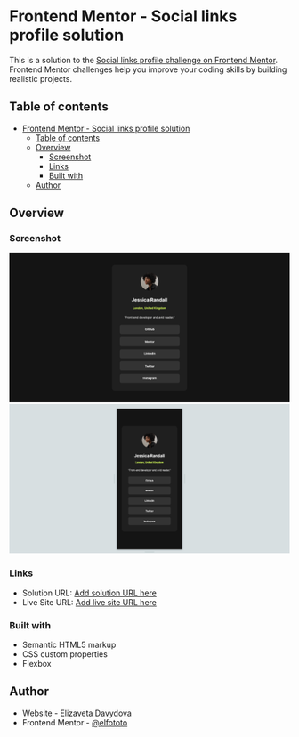 # Frontend Mentor - Social links profile solution

This is a solution to the [Social links profile challenge on Frontend Mentor](https://www.frontendmentor.io/challenges/social-links-profile-UG32l9m6dQ). Frontend Mentor challenges help you improve your coding skills by building realistic projects. 

## Table of contents

- [Frontend Mentor - Social links profile solution](#frontend-mentor---social-links-profile-solution)
  - [Table of contents](#table-of-contents)
  - [Overview](#overview)
    - [Screenshot](#screenshot)
    - [Links](#links)
    - [Built with](#built-with)
  - [Author](#author)

## Overview

### Screenshot

![](./images/1440-screen.png)
![](./images/395-screen.png)

### Links

- Solution URL: [Add solution URL here](https://github.com/elfototo/Social-links-profile-Challenge)
- Live Site URL: [Add live site URL here](https://elfototo.github.io/Social-links-profile-Challenge/)


### Built with

- Semantic HTML5 markup
- CSS custom properties
- Flexbox

## Author

- Website - [Elizaveta Davydova](https://portfolio-davydova-elizaveta.netlify.app)
- Frontend Mentor - [@elfototo](https://www.frontendmentor.io/profile/yourusername)